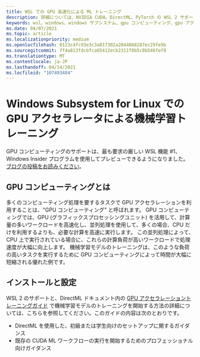 ```yaml
---
title: WSL での GPU 高速化による ML トレーニング
description: 詳細については、NVIDIA CUDA、DirectML、PyTorch の WSL 2 サポートに関するページを参照してください。 Machine Learning トレーニングを実行するときの GPU アクセラレーションのための Windows Subsystem for Linux サポートについては、「」を参照してください。
keywords: wsl、windows、windows サブシステム、gpu コンピューティング、gpu アクセラレーション、NVIDIA、CUDA、DirectML、、PyTorch、NVIDIA CUDA preview、GPU ドライバー、NVIDIA Container Toolkit、Docker
ms.date: 04/07/2021
ms.topic: article
ms.localizationpriority: medium
ms.openlocfilehash: 0123c4fc93e3c3a017302a2044068287ec29fe9b
ms.sourcegitcommit: 7f4a813fdcbfca65412ecb2311f0b5c8b546fef8
ms.translationtype: MT
ms.contentlocale: ja-JP
ms.lasthandoff: 04/14/2021
ms.locfileid: "107493484"
---
```

# <a name="gpu-accelerated-machine-learning-training-in-the-windows-subsystem-for-linux"></a>Windows Subsystem for Linux での GPU アクセラレータによる機械学習トレーニング

GPU コンピューティングのサポートは、最も要求の厳しい WSL 機能 #1、Windows Insider プログラムを使用してプレビューできるようになりました。 [ブログの投稿をお読みください](https://blogs.windows.com/windowsdeveloper/?p=55781)。

## <a name="what-is-gpu-compute"></a>GPU コンピューティングとは

多くのコンピューティング処理を要するタスクで GPU アクセラレーションを利用することは、"GPU コンピューティング" と呼ばれます。 GPU コンピューティングでは、GPU (グラフィックスプロセッシングユニット) を活用して、計算量の多いワークロードを高速化し、並列処理を使用して、多くの場合、CPU だけを利用するよりも、必要な計算を高速に実行します。 この並列処理によって、CPU 上で実行されている場合に、これらの計算負荷が高いワークロードで処理速度が大幅に向上します。 機械学習モデルのトレーニングは、このような負荷の高いタスクを実行するために GPU コンピューティングによって時間が大幅に短縮される優れた例です。

## <a name="install-and-set-up"></a>インストールと設定

WSL 2 のサポートと、DirectML ドキュメント内の [GPU アクセラレーショントレーニングガイド](/windows/win32/direct3d12/gpu-accelerated-training) で機械学習モデルのトレーニングを開始する方法の詳細については、こちらを参照してください。このガイドの内容は次のとおりです。

* DirectML を使用した、初級または学生向けのセットアップに関するガイダンス
* 既存の CUDA ML ワークフローの実行を開始するためのプロフェッショナル向けガイダンス
